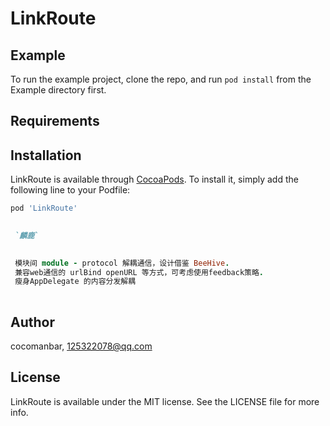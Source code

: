 # LinkRoute

## Example

To run the example project, clone the repo, and run `pod install` from the Example directory first.

## Requirements

## Installation

LinkRoute is available through [CocoaPods](https://cocoapods.org). To install
it, simply add the following line to your Podfile:

```ruby
pod 'LinkRoute'
```

```ruby
 
 `麟鹿`

 
 模块间 module - protocol 解耦通信，设计借鉴 BeeHive.
 兼容web通信的 urlBind openURL 等方式，可考虑使用feedback策略.
 瘦身AppDelegate 的内容分发解耦
 
```

## Author

cocomanbar, 125322078@qq.com

## License

LinkRoute is available under the MIT license. See the LICENSE file for more info.
